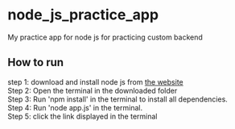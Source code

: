<h1> node_js_practice_app </h1>
My practice app for node js for practicing custom backend

<h2> How to run </h2>
 step 1: download and install node js from <a href='https://nodejs.org/en/download/'> the website </a>  <br>
 Step 2: Open the terminal in the downloaded folder  <br>
 Step 3: Run 'npm install' in the terminal to install all dependencies.  <br>
 Step 4: Run 'node app.js' in the terminal.  <br>
 Step 5: click the link displayed in the terminal 
